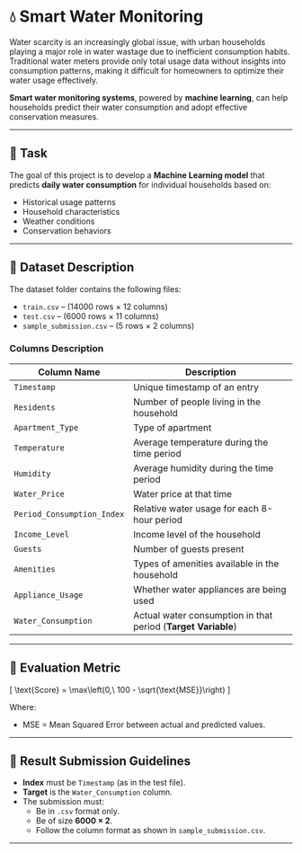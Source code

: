 # 💧 Smart Water Monitoring

Water scarcity is an increasingly global issue, with urban households playing a major role in water wastage due to inefficient consumption habits. Traditional water meters provide only total usage data without insights into consumption patterns, making it difficult for homeowners to optimize their water usage effectively.

**Smart water monitoring systems**, powered by **machine learning**, can help households predict their water consumption and adopt effective conservation measures.

---

## 🎯 Task

The goal of this project is to develop a **Machine Learning model** that predicts **daily water consumption** for individual households based on:

- Historical usage patterns  
- Household characteristics  
- Weather conditions  
- Conservation behaviors  

---

## 📁 Dataset Description

The dataset folder contains the following files:

- `train.csv` – (14000 rows × 12 columns)  
- `test.csv` – (6000 rows × 11 columns)  
- `sample_submission.csv` – (5 rows × 2 columns)

### Columns Description

| Column Name               | Description                                                  |
|---------------------------|--------------------------------------------------------------|
| `Timestamp`               | Unique timestamp of an entry                                 |
| `Residents`               | Number of people living in the household                     |
| `Apartment_Type`          | Type of apartment                                            |
| `Temperature`             | Average temperature during the time period                   |
| `Humidity`                | Average humidity during the time period                      |
| `Water_Price`             | Water price at that time                                     |
| `Period_Consumption_Index`| Relative water usage for each 8-hour period                  |
| `Income_Level`            | Income level of the household                                |
| `Guests`                  | Number of guests present                                     |
| `Amenities`               | Types of amenities available in the household                |
| `Appliance_Usage`         | Whether water appliances are being used                      |
| `Water_Consumption`       | Actual water consumption in that period (**Target Variable**) |

---

## 🧮 Evaluation Metric

\[
\text{Score} = \max\left(0,\ 100 - \sqrt{\text{MSE}}\right)
\]

Where:

- MSE = Mean Squared Error between actual and predicted values.

---

## 📝 Result Submission Guidelines

- **Index** must be `Timestamp` (as in the test file).
- **Target** is the `Water_Consumption` column.
- The submission must:
  - Be in `.csv` format only.
  - Be of size **6000 × 2**.
  - Follow the column format as shown in `sample_submission.csv`.

---
